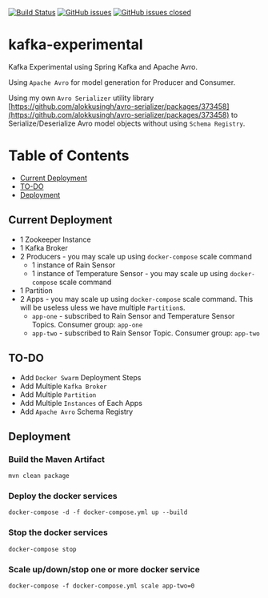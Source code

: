 [![Build Status](https://travis-ci.org/alokkusingh/kafka-experimental.svg?branch=master)](https://travis-ci.org/github/alokkusingh/kafka-experimental)
[![GitHub issues](https://img.shields.io/github/issues/alokkusingh/kafka-experimental.svg)](https://github.com/alokkusingh/kafka-experimental/issues)
[![GitHub issues closed](https://img.shields.io/github/issues-closed-raw/alokkusingh/kafka-experimental.svg?maxAge=2592000)](https://github.com/alokkusingh/kafka-experimental/issues?q=is%3Aissue+is%3Aclosed)

# kafka-experimental
Kafka Experimental using Spring Kafka and Apache Avro.

Using `Apache Avro` for model generation for Producer and Consumer. 

Using my own `Avro Serializer` utility library [https://github.com/alokkusingh/avro-serializer/packages/373458](https://github.com/alokkusingh/avro-serializer/packages/373458) to Serialize/Deserialize Avro model objects without using `Schema Registry`.

Table of Contents
=================

   * [Current Deployment](#current-deployment)
   * [TO-DO](#to-do)
   * [Deployment](#deployment)

## Current Deployment
- 1 Zookeeper Instance
- 1 Kafka Broker
- 2 Producers - you may scale up using `docker-compose` scale command
    - 1 instance of Rain Sensor 
    - 1 instance of Temperature Sensor - you may scale up using `docker-compose` scale command
- 1 Partition
- 2 Apps - you may scale up using `docker-compose` scale command. This will be useless uless we have multiple `Partition`s.
    - `app-one` - subscribed to Rain Sensor and Temperature Sensor Topics. Consumer group: `app-one`
    - `app-two` - subscribed to Rain Sensor Topic. Consumer group: `app-two`

## TO-DO
- Add `Docker Swarm` Deployment Steps
- Add Multiple `Kafka Broker`
- Add Multiple `Partition`
- Add Multiple `Instances` of Each Apps
- Add `Apache Avro` Schema Registry

## Deployment

### Build the Maven Artifact
````
mvn clean package
````

### Deploy the docker services
````
docker-compose -d -f docker-compose.yml up --build
````

### Stop the docker services
````
docker-compose stop
````

### Scale up/down/stop one or more docker service
````
docker-compose -f docker-compose.yml scale app-two=0
````
